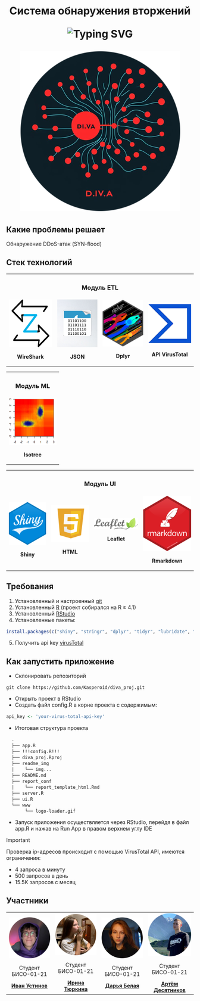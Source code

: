 # <span><p align="center">Система обнаружения вторжений</p><p align="center">![Typing SVG](https://readme-typing-svg.demolab.com?font=Fira+Code&weight=600&pause=1200&color=3DC3C9&width=140&height=30&vCenter=true&size=32&lines=D.I.V.A)<p><p align="center"><img src="./readme_img/logo-round.png"/></p></span>

## Какие проблемы решает
Обнаружение DDoS-атак (SYN-flood)

## Стек технологий
<table align="center">
  <tr>
    <th colspan="4"><h3>Модуль ETL</h3></th>
  </tr>
  <tr>
    <td><img src="./readme_img/zeek.png" width="128" height="128"/><p align="center"><b>WireShark</b></p></td>
    <td><img src="./readme_img/pcap.jpg" width="128" height="128"/><p align="center"><b>JSON</b></p></td>
    <td><img src="./readme_img/dplyr.png" width="128"/><p align="center"><b>Dplyr</b></p></td>
    <td><img src="./readme_img/virustotal.png" width="128"/><p align="center"><b>API VirusTotal</b></p></td>
  </tr>
</table>

<table align="center">
  <tr>
    <th colspan="1"><h3>Модуль ML</h3></th>
  </tr>
  <tr>
    <td><img src="./readme_img/isotree.png" width="128" height="128"/><p align="center"><b>Isotree</b></p></td>       
  </tr>
</table>

<table align="center">
  <tr>
    <th colspan="4"><h3>Модуль UI</h3></th>
  </tr>
  <tr>
    <td><img src="./readme_img/shiny.png" width="128"/><p align="center"><b>Shiny</b></p></td>
    <td><img src="./readme_img/html.png" width="128"/><p align="center"><b>HTML</b></p></td>
    <td><img src="./readme_img/leaflet.svg" width="150"/><p align="center"><b>Leaflet</b></p></td>
    <td><img src="./readme_img/rmd.png" width="150"/><p align="center"><b>Rmarkdown</b></p></td>
  </tr>
</table>

## Требования
1. Установленный и настроенный [git](https://git-scm.com/book/ru/v2/%D0%92%D0%B2%D0%B5%D0%B4%D0%B5%D0%BD%D0%B8%D0%B5-%D0%9F%D0%B5%D1%80%D0%B2%D0%BE%D0%BD%D0%B0%D1%87%D0%B0%D0%BB%D1%8C%D0%BD%D0%B0%D1%8F-%D0%BD%D0%B0%D1%81%D1%82%D1%80%D0%BE%D0%B9%D0%BA%D0%B0-Git)
2. Установленный [R](https://cran.r-project.org/) (проект собирался на R ≥ 4.1)
3. Установленный [RStudio](https://posit.co/download/rstudio-desktop/)
4. Установленные пакеты:
```r
install.packages(c("shiny", "stringr", "dplyr", "tidyr", "lubridate", "sys", "httr", "countrycode", "readr", "DT", "rmarkdown", "ggplot2", "plotly", "shinybusy", "vroom", "isotree"))
```
5. Получить api key [virusTotal](https://www.virustotal.com/gui/sign-in)
## Как запустить приложение
- Склонировать репозиторий
```
git clone https://github.com/Kasperoid/diva_proj.git
```
- Открыть проект в RStudio
- Создать файл config.R в корне проекта с содержимым:
```r
api_key <- 'your-virus-total-api-key'
```
- Итоговая структура проекта
```
  .
  ├── app.R
  ├── !!!config.R!!!
  ├── diva_proj.Rproj
  ├── readme_img
  |    └── img...
  ├── README.md
  ├── report_conf
  |    └── report_template_html.Rmd
  ├── server.R
  ├── ui.R
  └── www
       └── logo-loader.gif
```
- Запуск приложения осуществляется через RStudio, перейдя в файл app.R и нажав на Run App в правом верхнем углу IDE

> [!IMPORTANT]
> Проверка ip-адресов происходит с помощью VirusTotal API, имеются ограничения:
> - 4 запроса в минуту
> - 500 запросов в день
> - 15.5К запросов с месяц
## Участники

<table align="center" border="0">
  <tr>
    <td align="center"><img src="./readme_img/KasperoidAva-round.png" width="128"/><p>Студент БИСО-01-21</p><a href="https://github.com/Kasperoid"><b>Иван Устинов</b></a></td>
    <td align="center"><img src="./readme_img/IraAva-round.png" width="128"/><p>Студент БИСО-01-21</p><a href="https://github.com/tyurkina"><b>Ирина Тюркина</b></a></td>
    <td align="center"><img src="./readme_img/DashaAva-round.png" width="128"/><p>Студент БИСО-01-21</p><a href="https://github.com/WDarya"><b>Дарья Белая</b></a></td>
    <td align="center"><img src="./readme_img/ArtemAva-round.png" width="128"/><p>Студент БИСО-01-21</p><a href="https://github.com/desart8104"><b>Артём Десятников</b></a></td>
  </tr>
</table>